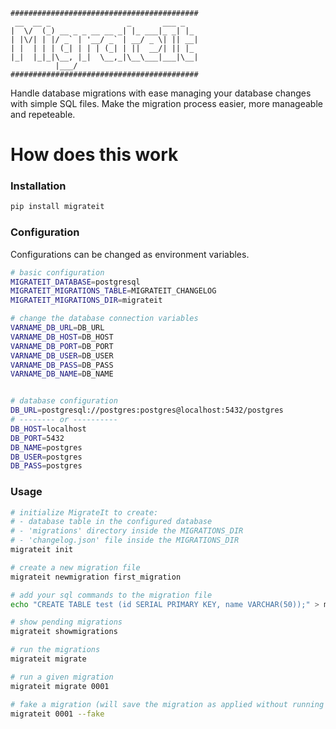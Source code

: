 ```
##########################################
 __  __ _                 _       ___ _
|  \/  (_) __ _ _ __ __ _| |_ ___|_ _| |_
| |\/| | |/ _` | '__/ _` | __/ _ \| || __|
| |  | | | (_| | | | (_| | ||  __/| || |_
|_|  |_|_|\__, |_|  \__,_|\__\___|___|\__|
          |___/
##########################################
```

Handle database migrations with ease managing your database changes with simple SQL files.
Make the migration process easier, more manageable and repeteable.

# How does this work

### Installation

```sh
pip install migrateit
```

### Configuration
Configurations can be changed as environment variables.

```sh
# basic configuration
MIGRATEIT_DATABASE=postgresql
MIGRATEIT_MIGRATIONS_TABLE=MIGRATEIT_CHANGELOG
MIGRATEIT_MIGRATIONS_DIR=migrateit

# change the database connection variables
VARNAME_DB_URL=DB_URL
VARNAME_DB_HOST=DB_HOST
VARNAME_DB_PORT=DB_PORT
VARNAME_DB_USER=DB_USER
VARNAME_DB_PASS=DB_PASS
VARNAME_DB_NAME=DB_NAME


# database configuration
DB_URL=postgresql://postgres:postgres@localhost:5432/postgres
# -------- or ----------
DB_HOST=localhost
DB_PORT=5432
DB_NAME=postgres
DB_USER=postgres
DB_PASS=postgres
```

### Usage

```sh
# initialize MigrateIt to create:
# - database table in the configured database
# - 'migrations' directory inside the MIGRATIONS_DIR
# - 'changelog.json' file inside the MIGRATIONS_DIR
migrateit init

# create a new migration file
migrateit newmigration first_migration

# add your sql commands to the migration file
echo "CREATE TABLE test (id SERIAL PRIMARY KEY, name VARCHAR(50));" > migrateit/0001_first_migration.sql

# show pending migrations
migrateit showmigrations

# run the migrations
migrateit migrate

# run a given migration
migrateit migrate 0001

# fake a migration (will save the migration as applied without running it)
migrateit 0001 --fake
```
